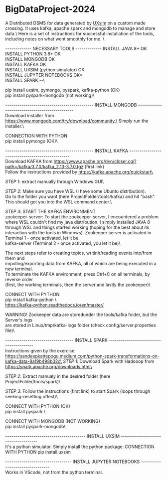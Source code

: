 # BigDataProject-2024
A Distributed DSMS for data generated by [UXsim](https://github.com/toruseo/UXsim) on a custom made crossing. It uses kafka, apache spark and mongodb to manage and store data.\ 
Here is a set of instructions for successful installation of the tools, including notes on what went smoothly for me. \

------------- NECESSARY TOOLS -------------
INSTALL JAVA 8+                         OK\
INSTALL PYTHON 3.8+                     OK\
INSTALL MONGODB                         OK\
INSTALL KAFKA                           OK\
INSTALL UXSIM (python simulator)        OK\
INSTALL JUPYTER NOTEBOOKS               OK*\
INSTALL SPARK                           --\


pip install uxsim, pymongo, pyspark, kafka-python  (OK)\
pip install pyspark-mongodb (not working)\

-------------------------------------------- INSTALL MONGODB ----------------------------------------------\
Download installer from https://www.mongodb.com/try/download/community.\
Simply run the installer.\

CONNECTION WITH PYTHON\
pip install pymongo             (OK)\

-------------------------------------------- INSTALL KAFKA ------------------------------------------------\
Download KAFKA from https://www.apache.org/dyn/closer.cgi?path=/kafka/3.7.0/kafka_2.13-3.7.0.tgz (first link)\
Follow the instructions provided by https://kafka.apache.org/quickstart\

*STEP 1*: extract manually through Windows GUI\

*STEP 2*: Make sure you have WSL (I have some Ubuntu distribution). \
        Go to the folder you want (here ProjectFolder/tools/kafka) and hit "bash".\
        This should get you into the WSL command center.\

*STEP 3*: START THE KAFKA ENVIRONMENT \
        zookeeper-server: To start the zookeeper-server, I encountered a problem \
        where WSL couldn't find my java distribution. I simply installed JAVA 8 \
        through WSL and things started working (hoping for the best about its \
        interaction with the tools in Windows). Zookeeper server is activated in \
        Terminal 1 - once activated, let it be.\
        kafka-server (Terminal 2 - once activated, you let it be)\
        
The next steps refer to creating topics, writinh/reading events into/from them and \
impoting/exporting data from KAFKA, all of which  are being executed in a new terminal.\
To terminate the KAFKA environment, press Ctrl+C on all terminals, by reverse order \
(first, the working terminals, then the server and lastly the zookeeper)\

CONNECT WITH PYTHON \
pip install kafka-python  \      
https://kafka-python.readthedocs.io/en/master/

WARNING! Zookeeper data are storedunder the tools/kafka folder, but the Server's logs \
are stored in Linux/tmp/kafka-logs folder (check config/server.properties file)\

---------------------------------- INSTALL SPARK ----------------------------------------\
Instructions given by the exercise: https://sandeepkattepogu.medium.com/python-spark-transformations-on-kafka-data-8a19b498b32c\
*STEP 1*: Download Spark with Hadooop from https://spark.apache.org/downloads.html\

*STEP 2*: Extract manualy in the desired folder (here ProjectFolder/tools/spark)\

*STEP 3*: Follow the instructions (first link) to start Spark (loops through seeking-resetting offest)\

CONNECT WITH PYTHON             (OK)\
pip install pyspark \

CONNECT WITH MONGODB            (NOT WORKING)\
pip install pyspark-mongodb\


---------------------------------------- INSTALL UXSIM ------------------------------------\
It's a python simulator. Simply install the python package:
CONNECTION WITH PYTHON
pip install uxsim


--------------------------------- INSTALL JUPYTER NOTEBOOKS --------------------------------\
Works in VScode, not from the python terminal.











